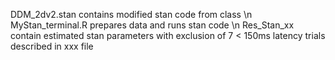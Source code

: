 DDM_2dv2.stan contains modified stan code from class \n
MyStan_terminal.R prepares data and runs stan code \n
Res_Stan_xx contain estimated stan parameters with exclusion of 7 < 150ms latency trials described in xxx file 
